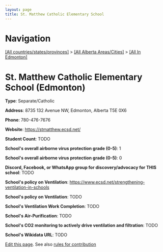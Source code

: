 ```yaml
---
layout: page
title: St. Matthew Catholic Elementary School
---
```

# Navigation

[[All countries/states/provinces]](../../..) > [[All Alberta Areas/Cities]](../..) > [[All In Edmonton]](..)

# St. Matthew Catholic Elementary School (Edmonton)

**Type**: Separate/Catholic

**Address**: 8735 132 Avenue NW, Edmonton, Alberta T5E 0X6

**Phone**: 780-476-7676

**Website**: <https://stmatthew.ecsd.net/>

**Student Count**: TODO

**School's overall airborne virus protection grade (0-5)**: 1

**School's overall airborne virus protection grade (0-5)**: 0

**Discord, Facebook, or WhatsApp group for discovery/advocacy for THIS school**: TODO

**School's policy on Ventilation**: <https://www.ecsd.net/strengthening-ventilation-in-schools>

**School's policy on Ventilation**: TODO

**School's Ventilation Work Completion**: TODO

**School's Air-Purification**: TODO

**School's CO2 monitoring to actively drive ventilation and filtration**: TODO

**School's Wikidata URL**: TODO


[Edit this page](https://github.com/ventilate-schools/AB/edit/main/./Edmonton/St._Matthew_Catholic_Elementary_School.md). See also [rules for contribution](../../../contribution-rules/)
